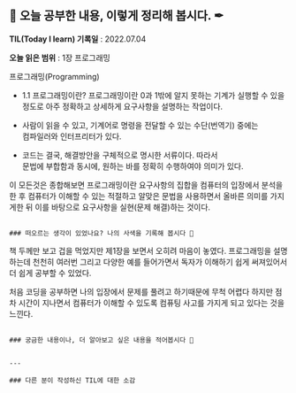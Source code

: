 ## 📕 오늘 공부한 내용, 이렇게 정리해 봅시다. ✒

**TIL(Today I learn) 기록일** : 2022.07.04

**오늘 읽은 범위** : 1장 프로그래밍

프로그래밍(Programming)

+ 1.1 프로그래밍이란?
	프로그래밍이란 0과 1밖에 알지 못하는 기계가 실행할 수 있을정도로
	아주 정확하고 상세하게 요구사항을 설명하는 작업이다.

+ 사람이 읽을 수 있고, 기계어로 명령을 전달할 수 있는 수단(번역기) 중에는</br> 컴파일러와 인터프리터가 있다.
+ 코드는 결국, 해결방안을 구체적으로 명시한 서류이다. 따라서 </br>문법에 부합함과 동시에, 원하는 바를 정확히 수행하여야 의미가 있다.

이 모든것은 종합해보면 프로그래밍이란 요구사항의 집합을 컴퓨터의 입장에서 분석을 한 후 컴퓨터가 이해할 수 있는 적절하고 알맞은 문법을 사용하면서 올바른 의미를 가지게한 뒤 이를 바탕으로 요구사항을 실현(문제 해결)하는 것이다.  

```

### 떠오르는 생각이 있었나요? 나의 사색을 기록해 봅시다 💭

```
책 두께만 보고 겁을 먹었지만 제1장을 보면서 오히려 마음이 놓였다. 
프로그래밍을 설명하는데 천천히 여러번 그리고 다양한 예를 들어가면서 독자가 이해하기 쉽게 써져있어서 더 쉽게 공부할 수 있었다. 

처음 코딩을 공부하면 나의 입장에서 문제를 풀려고 하기때문에 무척 어렵다
하지만 점차 시간이 지나면서 컴퓨터가 이해할 수 있도록  컴퓨팅 사고를 가지게 되고 있다는 것을 느낀다. 
```

### 궁금한 내용이나, 더 알아보고 싶은 내용을 적어봅시다 🤔

```
```

---

### 다른 분이 작성하신 TIL에 대한 소감


